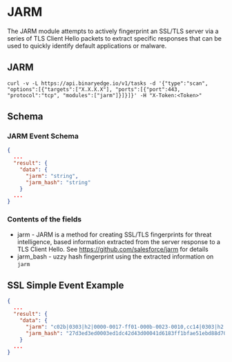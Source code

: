 # JARM

The JARM module attempts to actively fingerprint an SSL/TLS server via a series of TLS Client Hello packets to extract specific responses that can be used to quickly identify default applications or malware.

## JARM

```
curl -v -L https://api.binaryedge.io/v1/tasks -d '{"type":"scan", "options":[{"targets":["X.X.X.X"], "ports":[{"port":443, "protocol":"tcp", "modules":["jarm"]}]}]}' -H "X-Token:<Token>"
```

## Schema

### JARM Event Schema

```json
{
  ...
  "result": {
    "data": {
      "jarm": "string",
      "jarm_hash": "string"
    }
  ...
}
```

### Contents of the fields

* jarm - JARM is a method for creating SSL/TLS fingerprints for threat intelligence, based information extracted from the server response to a TLS Client Hello. See https://github.com/salesforce/jarm for details
* jarm_bash - uzzy hash fingerprint using the extracted information on `jarm`

## SSL Simple Event Example

```json
{
  ...
  "result": {
    "data": {
      "jarm": "c02b|0303|h2|0000-0017-ff01-000b-0023-0010,cc14|0303|h2|0000-0017-ff01-000b-0023-0010,cc14|0303|h2|0000-0017-ff01-000b-0023-0010,|||,cc14|0303||0000-0017-ff01-000b-0023,c009|0302|h2|0000-0017-ff01-000b-0023-0010,1302|0303||0033-002b,1303|0303||0033-002b,|||,1301|0303||0033-002b",
      "jarm_hash": "27d3ed3ed0003ed1dc42d43d00041d6183ff1bfae51ebd88d70384363d525c"
    }
  ...
}
```
